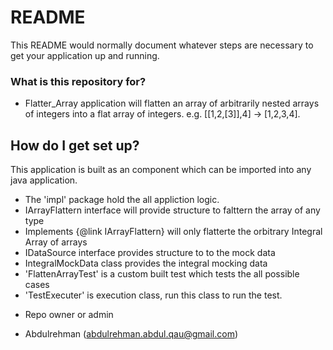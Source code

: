 # README #

This README would normally document whatever steps are necessary to get your application up and running.

### What is this repository for? ###

* Flatter_Array application will flatten an array of arbitrarily nested arrays of integers into a flat array of integers. e.g. [[1,2,[3]],4] -> [1,2,3,4].



## How do I get set up? ##

This application is built as an component which can be imported into any java application. 
- The 'impl' package hold the all appliction logic.
- IArrayFlattern interface will provide structure to falttern the array of any type
- Implements {@link IArrayFlattern} will only flatterte the orbitrary Integral Array of arrays
- IDataSource interface provides structure to to the mock data
- IntegralMockData class provides the integral mocking data
- 'FlattenArrayTest' is a custom built test which tests the all possible cases
- 'TestExecuter' is execution class, run this class to run the test.

* Repo owner or admin
- Abdulrehman (abdulrehman.abdul.qau@gmail.com)


